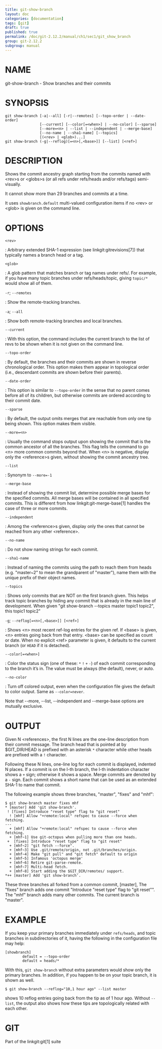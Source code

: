 ```yaml
---
title: git-show-branch
layout: doc
categories: [documentation]
tags: [git]
draft: true
published: true
permalink: /doc/git-2.12.2/manual/ch1/sec1/git_show_branch
group: git-2.12.2
subgroup: manual
---
```


NAME
====

git-show-branch - Show branches and their commits

SYNOPSIS
========

    git show-branch [-a|--all] [-r|--remotes] [--topo-order | --date-order]
                    [--current] [--color[=<when>] | --no-color] [--sparse]
                    [--more=<n> | --list | --independent | --merge-base]
                    [--no-name | --sha1-name] [--topics]
                    [(<rev> | <glob>)...]
    git show-branch (-g|--reflog)[=<n>[,<base>]] [--list] [<ref>]

DESCRIPTION
===========

Shows the commit ancestry graph starting from the commits named with &lt;rev&gt;s or &lt;globs&gt;s (or all refs under refs/heads and/or refs/tags) semi-visually.

It cannot show more than 29 branches and commits at a time.

It uses `showbranch.default` multi-valued configuration items if no &lt;rev&gt; or &lt;glob&gt; is given on the command line.

OPTIONS
=======

`<rev>`

:   Arbitrary extended SHA-1 expression (see linkgit:gitrevisions\[7\]) that typically names a branch head or a tag.

`<glob>`

:   A glob pattern that matches branch or tag names under refs/. For example, if you have many topic branches under refs/heads/topic, giving `topic/*` would show all of them.

`-r`; `--remotes`

:   Show the remote-tracking branches.

`-a`; `--all`

:   Show both remote-tracking branches and local branches.

`--current`

:   With this option, the command includes the current branch to the list of revs to be shown when it is not given on the command line.

`--topo-order`

:   By default, the branches and their commits are shown in reverse chronological order. This option makes them appear in topological order (i.e., descendant commits are shown before their parents).

`--date-order`

:   This option is similar to `--topo-order` in the sense that no parent comes before all of its children, but otherwise commits are ordered according to their commit date.

`--sparse`

:   By default, the output omits merges that are reachable from only one tip being shown. This option makes them visible.

`--more=<n>`

:   Usually the command stops output upon showing the commit that is the common ancestor of all the branches. This flag tells the command to go &lt;n&gt; more common commits beyond that. When &lt;n&gt; is negative, display only the &lt;reference&gt;s given, without showing the commit ancestry tree.

`--list`

:   Synonym to `--more=-1`

`--merge-base`

:   Instead of showing the commit list, determine possible merge bases for the specified commits. All merge bases will be contained in all specified commits. This is different from how linkgit:git-merge-base\[1\] handles the case of three or more commits.

`--independent`

:   Among the &lt;reference&gt;s given, display only the ones that cannot be reached from any other &lt;reference&gt;.

`--no-name`

:   Do not show naming strings for each commit.

`--sha1-name`

:   Instead of naming the commits using the path to reach them from heads (e.g. "master~2" to mean the grandparent of "master"), name them with the unique prefix of their object names.

`--topics`

:   Shows only commits that are NOT on the first branch given. This helps track topic branches by hiding any commit that is already in the main line of development. When given "git show-branch --topics master topic1 topic2", this topic1 topic2"

`-g`; `--reflog[=<n>[,<base>]] [<ref>]`

:   Shows &lt;n&gt; most recent ref-log entries for the given ref. If &lt;base&gt; is given, &lt;n&gt; entries going back from that entry. &lt;base&gt; can be specified as count or date. When no explicit &lt;ref&gt; parameter is given, it defaults to the current branch (or `HEAD` if it is detached).

`--color[=<when>]`

:   Color the status sign (one of these: `*` `!` `+` `-`) of each commit corresponding to the branch it’s in. The value must be always (the default), never, or auto.

`--no-color`

:   Turn off colored output, even when the configuration file gives the default to color output. Same as `--color=never`.

Note that --more, --list, --independent and --merge-base options are mutually exclusive.

OUTPUT
======

Given N &lt;references&gt;, the first N lines are the one-line description from their commit message. The branch head that is pointed at by $GIT\_DIR/HEAD is prefixed with an asterisk `*` character while other heads are prefixed with a `!` character.

Following these N lines, one-line log for each commit is displayed, indented N places. If a commit is on the I-th branch, the I-th indentation character shows a `+` sign; otherwise it shows a space. Merge commits are denoted by a `-` sign. Each commit shows a short name that can be used as an extended SHA-1 to name that commit.

The following example shows three branches, "master", "fixes" and "mhf":

    $ git show-branch master fixes mhf
    * [master] Add 'git show-branch'.
     ! [fixes] Introduce "reset type" flag to "git reset"
      ! [mhf] Allow "+remote:local" refspec to cause --force when fetching.
    ---
      + [mhf] Allow "+remote:local" refspec to cause --force when fetching.
      + [mhf~1] Use git-octopus when pulling more than one heads.
     +  [fixes] Introduce "reset type" flag to "git reset"
      + [mhf~2] "git fetch --force".
      + [mhf~3] Use .git/remote/origin, not .git/branches/origin.
      + [mhf~4] Make "git pull" and "git fetch" default to origin
      + [mhf~5] Infamous 'octopus merge'
      + [mhf~6] Retire git-parse-remote.
      + [mhf~7] Multi-head fetch.
      + [mhf~8] Start adding the $GIT_DIR/remotes/ support.
    *++ [master] Add 'git show-branch'.

These three branches all forked from a common commit, \[master\], The "fixes" branch adds one commit "Introduce "reset type" flag to "git reset"". The "mhf" branch adds many other commits. The current branch is "master".

EXAMPLE
=======

If you keep your primary branches immediately under `refs/heads`, and topic branches in subdirectories of it, having the following in the configuration file may help:

    [showbranch]
            default = --topo-order
            default = heads/*

With this, `git show-branch` without extra parameters would show only the primary branches. In addition, if you happen to be on your topic branch, it is shown as well.

    $ git show-branch --reflog="10,1 hour ago" --list master

shows 10 reflog entries going back from the tip as of 1 hour ago. Without `--list`, the output also shows how these tips are topologically related with each other.

GIT
===

Part of the linkgit:git\[1\] suite
